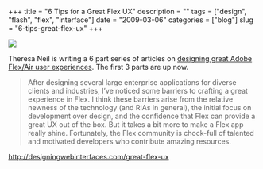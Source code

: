 +++
title = "6 Tips for a Great Flex UX"
description = ""
tags = ["design", "flash", "flex", "interface"]
date = "2009-03-06"
categories = ["blog"]
slug = "6-tips-great-flex-ux"
+++



  <div class="notebook-screenshot"><a href="http://designingwebinterfaces.com/great-flex-ux"><img src="http://media.konigi.com/bluga/wt49b12cd8247b6_0.jpg"/></a></div><p>Theresa Neil is writing a 6 part series of articles on <a href="http://designingwebinterfaces.com/great-flex-ux">designing great Adobe Flex/Air user experiences</a>. The first 3 parts are up now.</p>
<blockquote><p>After designing several large enterprise applications for diverse clients and industries, I’ve noticed some barriers to crafting a great experience in Flex. I think these barriers arise from the relative newness of the technology (and RIAs in general), the initial focus on development over design, and the confidence that Flex can provide a great UX out of the box. But it takes a bit more to make a Flex app really shine. Fortunately, the Flex community is chock-full of talented and motivated developers who contribute amazing resources.</p></blockquote>
    
  <a href="http://designingwebinterfaces.com/great-flex-ux">http://designingwebinterfaces.com/great-flex-ux</a>
